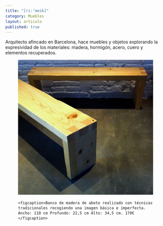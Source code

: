 ```yaml
---
title: "[ri:’meik]"
category: Muebles
layout: articulo
published: true
---
```


Arquitecto afincado en Barcelona, hace muebles y objetos explorando la expresividad de los materiales: madera, hormigón, acero, cuero y elementos recuperados.

<figure>
	<a href="/images/rimeik/IMG_5455.JPG"><img src="/images/rimeik/IMG_5455.JPG" alt="image"></a>

	<figcaption>Banco de madera de abeto realizado con técnicas tradicionales recogiendo una imagen básica e imperfecta.
    Ancho: 110 cm Profundo: 22,5 cm Alto: 34,5 cm. 170€	
    </figcaption>
</figure>




